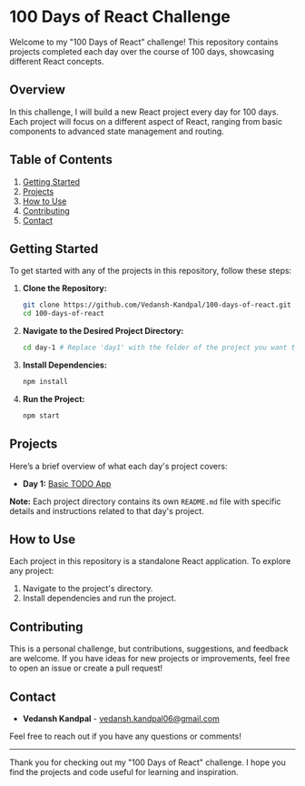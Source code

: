 # 100 Days of React Challenge

Welcome to my "100 Days of React" challenge! This repository contains projects completed each day over the course of 100 days, showcasing different React concepts.

## Overview

In this challenge, I will build a new React project every day for 100 days. Each project will focus on a different aspect of React, ranging from basic components to advanced state management and routing.

## Table of Contents

1. [Getting Started](#getting-started)
2. [Projects](#projects)
3. [How to Use](#how-to-use)
4. [Contributing](#contributing)
5. [Contact](#contact)

## Getting Started

To get started with any of the projects in this repository, follow these steps:

1. **Clone the Repository:**

   ```bash
   git clone https://github.com/Vedansh-Kandpal/100-days-of-react.git
   cd 100-days-of-react
   ```

2. **Navigate to the Desired Project Directory:**

   ```bash
   cd day-1 # Replace 'day1' with the folder of the project you want to view
   ```

3. **Install Dependencies:**

   ```bash
   npm install
   ```

4. **Run the Project:**
   ```bash
   npm start
   ```

## Projects

Here’s a brief overview of what each day's project covers:

- **Day 1:** [Basic TODO App](./day-1/README.md)

**Note:** Each project directory contains its own `README.md` file with specific details and instructions related to that day's project.

## How to Use

Each project in this repository is a standalone React application. To explore any project:

1. Navigate to the project's directory.
2. Install dependencies and run the project.

## Contributing

This is a personal challenge, but contributions, suggestions, and feedback are welcome. If you have ideas for new projects or improvements, feel free to open an issue or create a pull request!

## Contact

- **Vedansh Kandpal** - [vedansh.kandpal06@gmail.com](mailto:vedansh.kandpal06@gmail.com)

Feel free to reach out if you have any questions or comments!

---

Thank you for checking out my "100 Days of React" challenge. I hope you find the projects and code useful for learning and inspiration.
